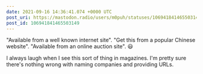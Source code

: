 ```yaml
---
date: 2021-09-16 14:36:41.074 +0000 UTC
post_uri: https://mastodon.radio/users/m0puh/statuses/106941841465503149
post_id: 106941841465503149
---
```

"Available from a well known internet site". "Get this from a popular Chinese website". "Available from an online auction site". 😃

I always laugh when I see this sort of thing in magazines. I'm pretty sure there's nothing wrong with naming companies and providing URLs.


